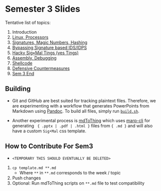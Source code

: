 # Semester 3 Slides

Tentative list of topics:

1. Introduction
2. [Linux, Processors](02.md)
3. [Signatures, Magic Numbers, Hashing](03.md)
4. [Bypassing Signature based IDS/IDPS](04.md)
5. [Hacky Sig•Mal Tings (yes Tings)](05.md)
6. [Assembly, Debugging](06.md)
7. [Shellcode](07.md)
8. [Defensive Countermeasures](08.md)
9. [Sem 3 End](09.md)

## Building

* Git and GitHub are best suited for tracking plaintext files. Therefore, we are experimenting with a workflow that generates PowerPoints from Markdown using [Pandoc](https://pandoc.org/). To build all files, simply run [`build.sh`](build.sh).

* Another experimental process is [mdToThing](https://github.com/njitacm/mdToThing) which uses [marp-cli](https://github.com/marp-team/marp-cli) for generating ` { .pptx | .pdf | .html }` files from `{ .md }` and will also have a custom `Sig•Mal` css template.

## How to Contribute For Sem3
* `<TEMPORARY THIS SHOULD EVENTUALLY BE DELETED>`
1. `cp template.md **.md`
    * Where `**` in `**.md` corresponds to the week / topic
2. Push changes
3. Optional: Run mdToThing scripts on `**.md` file to test compatibility